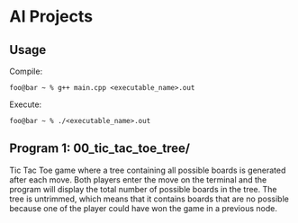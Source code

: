# AI Projects
 
## Usage
Compile:
```console
foo@bar ~ % g++ main.cpp <executable_name>.out
```
Execute:
```console
foo@bar ~ % ./<executable_name>.out
```

## Program 1: 00_tic_tac_toe_tree/
Tic Tac Toe game where a tree containing all possible boards is generated after each move. Both players enter the move on the terminal and the program will display the total number of possible boards in the tree. The tree is untrimmed, which means that it contains boards that are no possible because one of the player could have won the game in a previous node.


